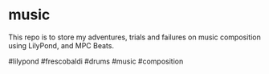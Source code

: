 # music

This repo is to store my adventures, trials and failures on music composition using LilyPond, and MPC Beats.

#lilypond #frescobaldi #drums #music #composition
